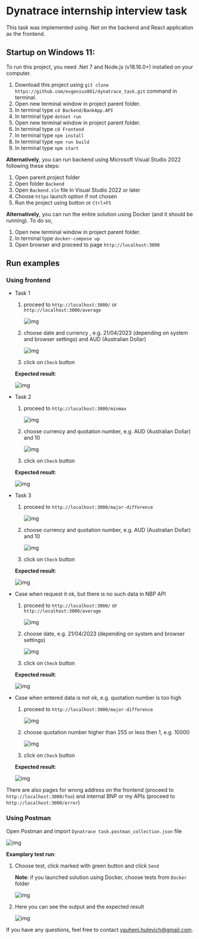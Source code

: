 # Dynatrace internship interview task

This task was implemented using .Net on the backend and React application as the frontend.

## Startup on Windows 11:

To run this project, you need .Net 7 and Node.js (v18.16.0+) installed on your computer.

1. Download this project using `git clone https://github.com/evgenius081/dynatrace_task.git` command in terminal.
2. Open new terminal window in project parent folder.
3. In terminal type `cd Backend/BankApp.API`
4. In terminal type `dotnet run`
5. Open new terminal window in project parent folder.
6. In terminal type `cd Frontend`
7. In terminal type `npm install`
8. In terminal type `npm run build`
9. In terminal type `npm start`

**Alternatively**, you can run backend using Microsoft Visual Studio 2022 following these steps:
1. Open parent project folder
2. Open folder `Backend`
3. Open `Backend.sln` file in Visual Studio 2022 or later
4. Choose `https` launch option if not chosen
5. Run the project using button or `Ctrl+F5`

**Alternatively**, you can run the entire solution using Docker (and it should be running). To do so,
1. Open new terminal window in project parent folder.
2. In terminal type `docker-compose up`
3. Open browser and proceed to page `http://localhost:3000`

## Run examples
### Using frontend
- Task 1 
    1. proceed to `http://localhost:3000/` or `http://localhost:3000/average`
  
        ![img](images/average_1.png)

    2. choose date and currency , e.g. 21/04/2023 (depending on system and browser settings) and AUD (Australian Dollar)

        ![img](images/average_2.png)

    3. click on `Check` button

    **Expected result**:

    ![img](images/average_3.png)

- Task 2
    1. proceed to `http://localhost:3000/minmax` 

        ![img](images/minmax_1.png)

    2. choose currency and quotation number, e.g. AUD (Australian Dollar) and 10

        ![img](images/minmax_2.png)

    3. click on `Check` button

    **Expected result**:

    ![img](images/minmax_3.png)

- Task 3
    1. proceed to `http://localhost:3000/major-difference` 

        ![img](images/majordiff_1.png)
    
    2. choose currency and quotation number, e.g. AUD (Australian Dollar) and 10

        ![img](images/majordiff_2.png)

    3. click on `Check` button

    **Expected result**:

    ![img](images/majordiff_3.png)

- Case when request it ok, but there is no such data in NBP API
    1. proceed to `http://localhost:3000/` or `http://localhost:3000/average`
  
        ![img](images/not_found_1.png)

    2. choose date, e.g. 21/04/2023 (depending on system and browser settings)

        ![img](images/not_found_2.png)

    3. click on `Check` button

    **Expected result**:

    ![img](images/not_found_3.png)

- Case when entered data is not ok, e.g. quotation number is too high
    1. proceed to `http://localhost:3000/major-difference` 

        ![img](images/error_1.png)
    
    2. choose quotation number higher than 255 or less then 1, e.g. 10000

        ![img](images/error_2.png)

    3. click on `Check` button

    **Expected result**:

    ![img](images/error_3.png)

There are also pages for wrong address on the frontend (proceed to `http://localhost:3000/foo`) and internal BNP or my APIs (proceed to `http://localhost:3000/error`)

### Using Postman
Open Postman and import `Dynatrace task.postman_collection.json` file

![img](images/postman_1.png)
    
**Examplary test run**:

1. Choose test, click marked with green button and click `Send`

    **Note**: if you launched solution using Docker, choose tests from `Docker` folder

    ![img](images/postman_2.png)

2. Here you can see the output and the expected result 

    ![img](images/postman_3.png)


If you have any questions, feel free to contact yauheni.hulevich@gmail.com.
